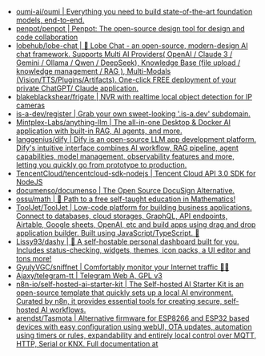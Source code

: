 + [oumi-ai/oumi | Everything you need to build state-of-the-art foundation models, end-to-end.](https://github.com//oumi-ai/oumi)
+ [penpot/penpot | Penpot: The open-source design tool for design and code collaboration](https://github.com//penpot/penpot)
+ [lobehub/lobe-chat | 🤯 Lobe Chat - an open-source, modern-design AI chat framework. Supports Multi AI Providers( OpenAI / Claude 3 / Gemini / Ollama / Qwen / DeepSeek), Knowledge Base (file upload / knowledge management / RAG ), Multi-Modals (Vision/TTS/Plugins/Artifacts). One-click FREE deployment of your private ChatGPT/ Claude application.](https://github.com//lobehub/lobe-chat)
+ [blakeblackshear/frigate | NVR with realtime local object detection for IP cameras](https://github.com//blakeblackshear/frigate)
+ [is-a-dev/register | Grab your own sweet-looking '.is-a.dev' subdomain.](https://github.com//is-a-dev/register)
+ [Mintplex-Labs/anything-llm | The all-in-one Desktop & Docker AI application with built-in RAG, AI agents, and more.](https://github.com//Mintplex-Labs/anything-llm)
+ [langgenius/dify | Dify is an open-source LLM app development platform. Dify's intuitive interface combines AI workflow, RAG pipeline, agent capabilities, model management, observability features and more, letting you quickly go from prototype to production.](https://github.com//langgenius/dify)
+ [TencentCloud/tencentcloud-sdk-nodejs | Tencent Cloud API 3.0 SDK for NodeJS](https://github.com//TencentCloud/tencentcloud-sdk-nodejs)
+ [documenso/documenso | The Open Source DocuSign Alternative.](https://github.com//documenso/documenso)
+ [ossu/math | 🧮 Path to a free self-taught education in Mathematics!](https://github.com//ossu/math)
+ [ToolJet/ToolJet | Low-code platform for building business applications. Connect to databases, cloud storages, GraphQL, API endpoints, Airtable, Google sheets, OpenAI, etc and build apps using drag and drop application builder. Built using JavaScript/TypeScript. 🚀](https://github.com//ToolJet/ToolJet)
+ [Lissy93/dashy | 🚀 A self-hostable personal dashboard built for you. Includes status-checking, widgets, themes, icon packs, a UI editor and tons more!](https://github.com//Lissy93/dashy)
+ [GyulyVGC/sniffnet | Comfortably monitor your Internet traffic 🕵️‍♂️](https://github.com//GyulyVGC/sniffnet)
+ [Ajaxy/telegram-tt | Telegram Web A, GPL v3](https://github.com//Ajaxy/telegram-tt)
+ [n8n-io/self-hosted-ai-starter-kit | The Self-hosted AI Starter Kit is an open-source template that quickly sets up a local AI environment. Curated by n8n, it provides essential tools for creating secure, self-hosted AI workflows.](https://github.com//n8n-io/self-hosted-ai-starter-kit)
+ [arendst/Tasmota | Alternative firmware for ESP8266 and ESP32 based devices with easy configuration using webUI, OTA updates, automation using timers or rules, expandability and entirely local control over MQTT, HTTP, Serial or KNX. Full documentation at](https://github.com//arendst/Tasmota)
